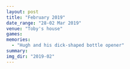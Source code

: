 ```yaml
---
layout: post
title: "February 2019"
date_range: "28-02 Mar 2019"
venue: "Toby's house"
games:
memories:
  - "Hugh and his dick-shaped bottle opener"
summary:
img_dir: "2019-02"
---
```

